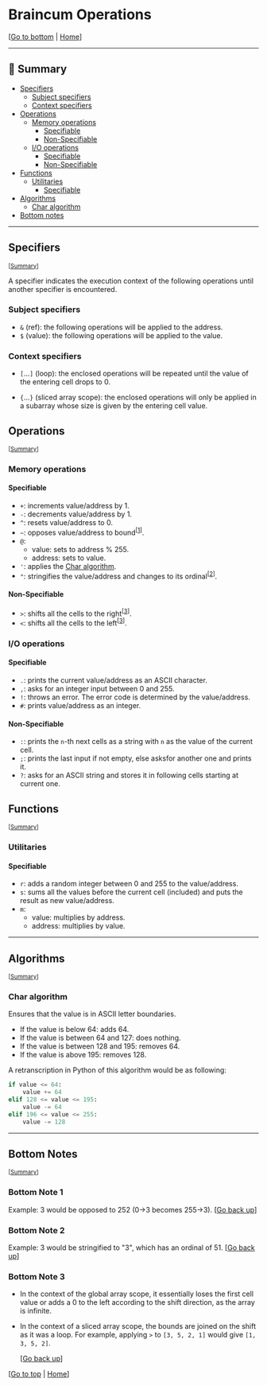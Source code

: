 # Braincum Operations

[[Go to bottom](#bottom-notes) | [Home](README.md)]

- - - -

## 📜 Summary

- [Specifiers](#specifiers)
    - [Subject specifiers](#subject-specifiers)
    - [Context specifiers](#context-specifiers)
- [Operations](#operations)
    - [Memory operations](#memory-operations)
        - [Specifiable](#specifiable)
        - [Non-Specifiable](#non-specifiable)
    - [I/O operations](#io-operations)
        - [Specifiable](#specifiable-1)
        - [Non-Specifiable](#non-specifiable-1)
- [Functions](#functions)
    - [Utilitaries](#utilitaries)
        - [Specifiable](#specifiable-2)
- [Algorithms](#algorithms)
    - [Char algorithm](#char-algorithm)
- [Bottom notes](#bottom-notes)

- - - -

## Specifiers

<sub>[[Summary](#📜-summary)]</sub>

A specifier indicates the execution context of the following operations until another specifier is encountered.

### Subject specifiers

- `&` (ref): the following operations will be applied to the address.
- `$` (value): the following operations will be applied to the value.

### Context specifiers

- `[`...`]` (loop): the enclosed operations will be repeated until the value of the entering cell drops to 0.

- `{`...`}` (sliced array scope): the enclosed operations will only be applied in a subarray whose size is given by the entering cell value.

## Operations

<sub>[[Summary](#📜-summary)]</sub>

### Memory operations

#### **Specifiable**

- `+`: increments value/address by 1.
- `-`: decrements value/address by 1.
- `^`: resets value/address to 0.
- `~`: opposes value/address to bound<sup>[[1](#bottom-note-1)]</sup>.
- `@`:
    - value: sets to address % 255.
    - address: sets to value.
- `'`: applies the [Char algorithm](#char-algorithm).
- `"`: stringifies the value/address and changes to its ordinal<sup>[[2](#bottom-note-2)]</sup>.

#### **Non-Specifiable**

- `>`: shifts all the cells to the right<sup>[[3](#bottom-note-3)]</sup>.
- `<`: shifts all the cells to the left<sup>[[3](#bottom-note-3)]</sup>.

### I/O operations

#### **Specifiable**

- `.`: prints the current value/address as an ASCII character.
- `,`: asks for an integer input between 0 and 255.
- `!`: throws an error. The error code is determined by the value/address.
- `#`: prints value/address as an integer.

#### **Non-Specifiable**

- `:`: prints the `n`-th next cells as a string with `n` as the value of the current cell.
- `;`: prints the last input if not empty, else asksfor another one and prints it.
- `?`: asks for an ASCII string and stores it in following cells starting at current one.

## Functions

<sub>[[Summary](#📜-summary)]</sub>

### Utilitaries

#### **Specifiable**

- `r`: adds a random integer between 0 and 255 to the value/address.
- `s`: sums all the values before the current cell (included) and puts the result as new value/address.
- `m`:
    - value: multiplies by address.
    - address: multiplies by value.

- - - -

## Algorithms

<sub>[[Summary](#📜-summary)]</sub>

### Char algorithm

Ensures that the value is in ASCII letter boundaries.

- If the value is below 64: adds 64.
- If the value is between 64 and 127: does nothing.
- If the value is between 128 and 195: removes 64.
- If the value is above 195: removes 128.

A retranscription in Python of this algorithm would be as following:

```py
if value <= 64:
    value += 64
elif 128 <= value <= 195:
    value -= 64
elif 196 <= value <= 255:
    value -= 128
```

- - - -

## Bottom Notes

<sub>[[Summary](#📜-summary)]</sub>

### Bottom Note 1

Example: 3 would be opposed to 252 (0->3 becomes 255->3).
[[Go back up](#specifiable)]

### Bottom Note 2

Example: 3 would be stringified to "3", which has an ordinal of 51.
[[Go back up](#specifiable)]

### Bottom Note 3

- In the context of the global array scope, it essentially loses the first cell value or adds a 0 to the left according to the shift direction, as the array is infinite.

- In the context of a sliced array scope, the bounds are joined on the shift as it was a loop. For example, applying `>` to `[3, 5, 2, 1]` would give `[1, 3, 5, 2]`.

    [[Go back up](#non-specifiable)]

[[Go to top](#braincum-operations) | [Home](README.md)]
